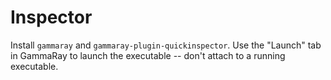 # Inspector

Install `gammaray` and `gammaray-plugin-quickinspector`. Use the "Launch" tab in GammaRay to launch the executable -- don't attach to a running executable.